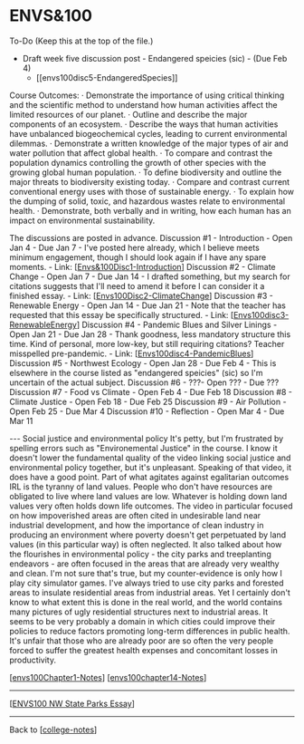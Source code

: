 # ENVS&100

To-Do (Keep this at the top of the file.)
 - Draft week five discussion post - Endangered speicies (sic) - (Due Feb 4)
   - [[envs100disc5-EndangeredSpecies]]

Course Outcomes:
· Demonstrate the importance of using critical thinking and the scientific method to understand how human activities affect the limited resources of our planet.
· Outline and describe the major components of an ecosystem. · Describe the ways that human activities have unbalanced biogeochemical cycles, leading to current environmental dilemmas.
· Demonstrate a written knowledge of the major types of air and water pollution that affect global health.
· To compare and contrast the population dynamics controlling the growth of other species with the growing global human population.
· To define biodiversity and outline the major threats to biodiversity existing today.
· Compare and contrast current conventional energy uses with those of sustainable energy.
· To explain how the dumping of solid, toxic, and hazardous wastes relate to environmental health. 
· Demonstrate, both verbally and in writing, how each human has an impact on environmental sustainability.

The discussions are posted in advance.
Discussion #1 - Introduction - Open Jan 4 - Due Jan 7 - I've posted here already, which I believe meets minimum engagement, though I should look again if I have any spare moments. - Link: [[Envs&100Disc1-Introduction]]
Discussion #2 - Climate Change - Open Jan 7 - Due Jan 14 - I drafted something, but my search for citations suggests that I'll need to amend it before I can consider it a finished essay. - Link: [[Envs100Disc2-ClimateChange]]
Discussion #3 - Renewable Energy - Open Jan 14 - Due Jan 21 - Note that the teacher has requested that this essay be specifically structured. - Link: [[Envs100disc3-RenewableEnergy]]
Discussion #4 - Pandemic Blues and Silver Linings - Open Jan 21 - Due Jan 28 - Thank goodness, less mandatory structure this time.  Kind of personal, more low-key, but still requiring citations?  Teacher misspelled pre-pandemic. - Link: [[Envs100disc4-PandemicBlues]]
Discussion #5 - Northwest Ecology - Open Jan 28 - Due Feb 4 - This is elsewhere in the course listed as "endangered speicies" (sic) so I'm uncertain of the actual subject.
Discussion #6 - ???- Open ??? - Due ???
Discussion #7 - Food vs Climate - Open Feb 4 - Due Feb 18
Discussion #8 - Climate Justice - Open Feb 18 - Due Feb 25
Discussion #9 - Air Pollution - Open Feb 25 - Due Mar 4
Discussion #10 - Reflection - Open Mar 4 - Due Mar 11

--- Social justice and environmental policy
It's petty, but I'm frustrated by spelling errors such as "Environemental Justice" in the course.  I know it doesn't lower the fundamental quality of the video linking social justice and environmental policy together, but it's unpleasant.
Speaking of that video, it does have a good point.  Part of what agitates against egalitarian outcomes IRL is the tyranny of land values.  People who don't have resources are obligated to live where land values are low.  Whatever is holding down land values very often holds down life outcomes.  The video in particular focused on how impoverished areas are often cited in undesirable land near industrial development, and how the importance of clean industry in producing an environment where poverty doesn't get perpetuated by land values (in this particular way) is often neglected.  It also talked about how the flourishes in environmental policy - the city parks and treeplanting endeavors - are often focused in the areas that are already very wealthy and clean.
I'm not sure that's true, but my counter-evidence is only how I play city simulator games.  I've always tried to use city parks and forested areas to insulate residential areas from industrial areas.  Yet I certainly don't know to what extent this is done in the real world, and the world contains many pictures of ugly residential structures next to industrial areas.  It seems to be very probably a domain in which cities could improve their policies to reduce factors promoting long-term differences in public health.  It's unfair that those who are already poor are so often the very people forced to suffer the greatest health expenses and concomitant losses in productivity.

[[envs100Chapter1-Notes]]
[[envs100chapter14-Notes]]

---
[[ENVS100 NW State Parks Essay]]

---
Back to [[college-notes]]

[//begin]: # "Autogenerated link references for markdown compatibility"
[Envs&100Disc1-Introduction]: envs100disc1-introduction "Envs&100Disc1 Introduction"
[Envs100Disc2-ClimateChange]: envs100disc2-climatechange "Envs&100Disc2 ClimateChange"
[Envs100disc3-RenewableEnergy]: envs100disc3-renewableenergy "Envs100disc3 RenewableEnergy"
[Envs100disc4-PandemicBlues]: envs100disc4-pandemicblues "Envs100disc4 PandemicBlues"
[envs100Chapter1-Notes]: envs100chapter1-notes "Envs100Chapter1 Notes"
[envs100chapter14-Notes]: envs100chapter14-notes "Envs100chapter14 Notes"
[ENVS100 NW State Parks Essay]: envs100-nw-state-parks-essay "ENVS100 NW State Parks Essay"
[college-notes]: college-notes "college notes"
[//end]: # "Autogenerated link references"